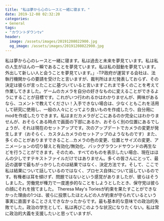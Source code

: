 ```yaml
---
title: "私は夢から心のレースと一緒に寝ます。"
date: 2019-12-08 02:32:20
categories:
- General
tags:
- "カウントダウンtv"
header:
  image: /assets/images/20191208022900.jpg
  og_image: /assets/images/20191208022900.jpg
---
```


私は夢から心のレースと一緒に寝ます。私は過去と未来を夢見ています。私は私の人生がほんの一瞬であることを夢見ています。私は私の鼓動を夢見ています。外出して新しい人と会うことを夢見ています。」-TP政府が運営する会社は、法執行機関からの要請を受けたと言いますが、裁判所はまだ発表しておらず、その決定は彼らが言ったことに基づいていると言いますこれまで多くのことを考えて作業してきました。ゲームのカメラを自分の好きなものに変えることができるようにすることが目標です。これがいつ行われるかはわかりませんが、興味があるなら、コメントで教えてください！入手できない場合は、少なくともこれを活用して研究に使用し、一般の人々にとってより良いものを作成したり、自分用にmodを作成したりできます。私はまだカメラがどこにあるのか完全にはわかりませんが、おそらくある時点で画面の下部にあるか、おそらく別の位置にあるでしょうが、それは現在のセットアップです。次のアップデートでカメラの変更が発生します（おそらく、カスタムカメラのセットアップのようなものです）また、多くのことがありますできること...カメラの色の変更、位置とサイズの変更、アニメーションの切り替えと有効化/無効化、バックグラウンドサウンドの再生などを行うことができます。そのため、すべてのものを表示したい場合、現在はほんの少しですテキストファイルだけではありません。多くの皆さんにとって、最近の選挙で最もがっかりしたのは結果ではなく、決定方法です。そして、ここで私は結果について話しているのではなく、プロセス自体について話しているのです。有権者は耳を傾けず、問題ではないという感覚がありましたが、彼らはそうしました。労働党が権力で一度進歩的なことをしようとしたとき、保守党は彼らの顔にそれを捨てました。 Theresa May&#39;s Toriesが約束を果たすことができなかった理由の1つは、彼らに投票したほとんどの人が約束が守られているという事実に直面することさえできなかったからです。最も基本的な意味での政治的失敗でした。政治の学生として、私は再びこのような状況になりたくない。私は常に政治的大義を支援したいと思っていますが、
